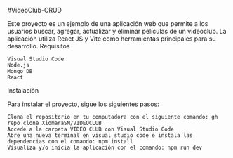 #VideoClub-CRUD

Este proyecto es un ejemplo de una aplicación web que permite a los usuarios buscar, agregar, actualizar y eliminar películas de un videoclub. La aplicación utiliza React JS y Vite como herramientas principales para su desarrollo.
Requisitos

    Visual Studio Code
    Node.js
    Mongo DB
    React 

Instalación

Para instalar el proyecto, sigue los siguientes pasos:

    Clona el repositorio en tu computadora con el siguiente comando: gh repo clone XiomaraSM/VIDEOCLUB
    Accede a la carpeta VIDEO CLUB con Visual Studio Code
    Abre una nueva terminal en visual studio code e instala las dependencias con el comando: npm install
    Visualiza y/o inicia la aplicación con el comando: npm run dev
    
  


    

